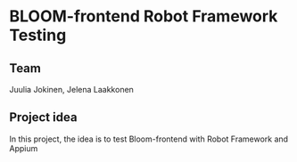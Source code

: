 # BLOOM-frontend Robot Framework Testing
## Team
Juulia Jokinen, Jelena Laakkonen
## Project idea
In this project, the idea is to test Bloom-frontend with Robot Framework and Appium 
